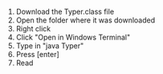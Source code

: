 1. Download the Typer.class file
2. Open the folder where it was downloaded
3. Right click
4. Click "Open in Windows Terminal"
5. Type in "java Typer"
6. Press [enter]
7. Read

